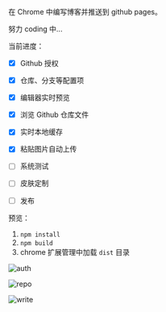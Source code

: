 在 Chrome 中编写博客并推送到 github pages。

努力 coding 中...

当前进度：

- [x] Github 授权
- [x] 仓库、分支等配置项
- [x] 编辑器实时预览
- [x] 浏览 Github 仓库文件
- [x] 实时本地缓存
- [x] 粘贴图片自动上传
- [ ] 系统测试
- [ ] 皮肤定制
- [ ] 发布


预览：

1. `npm install`
2. `npm build`
3. chrome 扩展管理中加载 `dist` 目录

![auth](https://github.com/bangbangde/chrome-github-blog/blob/master/screenShots/20190420-160829.png)

![repo](https://github.com/bangbangde/chrome-github-blog/blob/master/screenShots/20190420-160909.png)

![write](https://github.com/bangbangde/chrome-github-blog/blob/master/screenShots/20190420-161014.png)
